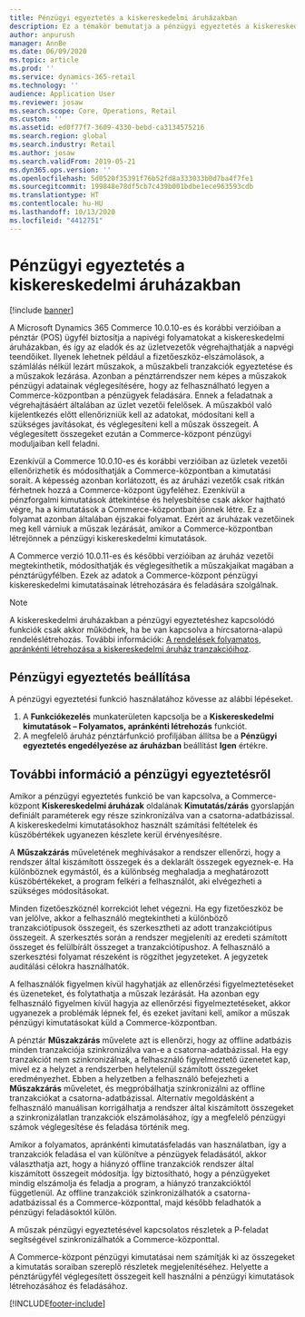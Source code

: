 ```yaml
---
title: Pénzügyi egyeztetés a kiskereskedelmi áruházakban
description: Ez a témakör bemutatja a pénzügyi egyeztetés a kiskereskedelmi áruházakban a Microsoft Dynamics 365 Commerce pénztára esetében.
author: anpurush
manager: AnnBe
ms.date: 06/09/2020
ms.topic: article
ms.prod: ''
ms.service: dynamics-365-retail
ms.technology: ''
audience: Application User
ms.reviewer: josaw
ms.search.scope: Core, Operations, Retail
ms.custom: ''
ms.assetid: ed0f77f7-3609-4330-bebd-ca3134575216
ms.search.region: global
ms.search.industry: Retail
ms.author: josaw
ms.search.validFrom: 2019-05-21
ms.dyn365.ops.version: ''
ms.openlocfilehash: 5d0520f35391f76b52fd8a333033b0d7ba4f7fe1
ms.sourcegitcommit: 199848e78df5cb7c439b001bdbe1ece963593cdb
ms.translationtype: HT
ms.contentlocale: hu-HU
ms.lasthandoff: 10/13/2020
ms.locfileid: "4412751"
---
```

# <a name="financial-reconciliation-in-retail-stores"></a>Pénzügyi egyeztetés a kiskereskedelmi áruházakban

[!include [banner](includes/banner.md)]

A Microsoft Dynamics 365 Commerce 10.0.10-es és korábbi verzióiban a pénztár (POS) ügyfél biztosítja a napivégi folyamatokat a kiskereskedelmi áruházakban, és így az eladók és az üzletvezetők végrehajthatják a napvégi teendőiket. Ilyenek lehetnek például a fizetőeszköz-elszámolások, a számlálás nélkül lezárt műszakok, a műszakbeli tranzakciók egyeztetése és a műszakok lezárása. Azonban a pénztárrendszer nem képes a műszakok pénzügyi adatainak véglegesítésére, hogy az felhasználható legyen a Commerce-központban a pénzügyek feladására. Ennek a feladatnak a végrehajtásáért általában az üzlet vezetői felelősek. A műszakból való kijelentkezés előtt ellenőrizniük kell az adatokat, módosítani kell a szükséges javításokat, és véglegesíteni kell a műszak összegeit. A véglegesített összegeket ezután a Commerce-központ pénzügyi moduljaiban kell feladni.

Ezenkívül a Commerce 10.0.10-es és korábbi verzióiban az üzletek vezetői ellenőrizhetik és módosíthatják a Commerce-központban a kimutatási sorait. A képesség azonban korlátozott, és az áruházi vezetők csak ritkán férhetnek hozzá a Commerce-központ ügyfeléhez. Ezenkívül a pénzforgalmi kimutatások áttekintése és helyesbítése csak akkor hajtható végre, ha a kimutatások a Commerce-központban jönnek létre. Ez a folyamat azonban általában éjszakai folyamat. Ezért az áruházak vezetőinek meg kell várniuk a műszak lezárását, amikor a Commerce-központban létrejönnek a pénzügyi kiskereskedelmi kimutatások.

A Commerce verzió 10.0.11-es és későbbi verzióiban az áruház vezetői megtekinthetik, módosíthatják és véglegesíthetik a műszakjaikat magában a pénztárügyfélben. Ezek az adatok a Commerce-központ pénzügyi kiskereskedelmi kimutatásainak létrehozására és feladására szolgálnak.

> [!NOTE]
> A kiskereskedelmi áruházakban a pénzügyi egyeztetéshez kapcsolódó funkciók csak akkor működnek, ha be van kapcsolva a hírcsatorna-alapú rendeléslétrehozás. További információk: [A rendelések folyamatos, apránkénti létrehozása a kiskereskedelmi áruház tranzakcióihoz](trickle-feed.md).

## <a name="set-up-financial-reconciliation"></a>Pénzügyi egyeztetés beállítása

A pénzügyi egyeztetési funkció használatához kövesse az alábbi lépéseket.

1. A **Funkciókezelés** munkaterületen kapcsolja be a **Kiskereskedelmi kimutatások – Folyamatos, apránkénti létrehozás** funkciót.
1. A megfelelő áruház pénztárfunkció profiljában állítsa be a **Pénzügyi egyeztetés engedélyezése az áruházban** beállítást **Igen** értékre.

## <a name="more-information-about-financial-reconciliation"></a>További információ a pénzügyi egyeztetésről

Amikor a pénzügyi egyeztetés funkció be van kapcsolva, a Commerce-központ **Kiskereskedelmi áruházak** oldalának **Kimutatás/zárás** gyorslapján definiált paraméterek egy része szinkronizálva van a csatorna-adatbázissal. A kiskereskedelmi kimutatásokhoz használt számítási feltételek és küszöbértékek ugyanezen készlete kerül érvényesítésre.

A **Műszakzárás** műveletének meghívásakor a rendszer ellenőrzi, hogy a rendszer által kiszámított összegek és a deklarált összegek egyeznek-e. Ha különböznek egymástól, és a különbség meghaladja a meghatározott küszöbértékeket, a program felkéri a felhasználót, aki elvégezheti a szükséges módosításokat.

Minden fizetőeszköznél korrekciót lehet végezni. Ha egy fizetőeszköz be van jelölve, akkor a felhasználó megtekintheti a különböző tranzakciótípusok összegeit, és szerkesztheti az adott tranzakciótípus összegeit. A szerkesztés során a rendszer megjeleníti az eredeti számított összeget és felülbírált összeget a tranzakciótípushoz. A felhasználó a szerkesztési folyamat részeként is rögzíthet jegyzeteket. A jegyzetek auditálási célokra használhatók.

A felhasználók figyelmen kívül hagyhatják az ellenőrzési figyelmeztetéseket és üzeneteket, és folytathatja a műszak lezárását. Ha azonban egy felhasználó figyelmen kívül hagyja az ellenőrzési figyelmeztetéseket, akkor ugyanezek a problémák lépnek fel, és ezeket javítani kell, amikor a műszak pénzügyi kimutatásokat küld a Commerce-központban.

A pénztár **Műszakzárás** művelete azt is ellenőrzi, hogy az offline adatbázis minden tranzakciója szinkronizálva van-e a csatorna-adatbázissal. Ha egy tranzakciót nem szinkronizálnak, a felhasználó figyelmeztető üzenetet kap, mivel ez a helyzet a rendszerben helytelenül számított összegeket eredményezhet. Ebben a helyzetben a felhasználó befejezheti a **Műszakzárás** műveletet, és megpróbálhatja szinkronizálni az offline tranzakciókat a csatorna-adatbázissal. Alternatív megoldásként a felhasználó manuálisan korrigálhatja a rendszer által kiszámított összegeket a szinkronizálatlan tranzakciók elszámolásához, így a megfelelő pénzügyi számok véglegesítése és feladása történik meg. 

Amikor a folyamatos, apránkénti kimutatásfeladás van használatban, így a tranzakciók feladása el van különítve a pénzügyek feladásától, akkor választhatja azt, hogy a hiányzó offline tranzakciók rendszer által kiszámított összegeit módosítja. Így biztosítható, hogy a pénzügyeket mindig elszámolja és feladja a program, a hiányzó tranzakcióktól függetlenül. Az offline tranzakciók szinkronizálhatók a csatorna-adatbázissal és a Commerce-központtal, majd később feladhatók a pénzügyi feladásoktól külön.

A műszak pénzügyi egyeztetésével kapcsolatos részletek a P-feladat segítségével szinkronizálhatók a Commerce-központtal.

A Commerce-központ pénzügyi kimutatásai nem számítják ki az összegeket a kimutatás soraiban szereplő részletek megjelenítéséhez. Helyette a pénztárügyfél véglegesített összegeit kell használni a pénzügyi kimutatások létrehozásához és feladásához.


[!INCLUDE[footer-include](../includes/footer-banner.md)]